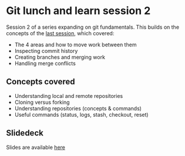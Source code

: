 # Git lunch and learn session 2

Session 2 of a series expanding on git fundamentals. This builds on the concepts of the [last session](https://raw.githubusercontent.com/StuartCowley/git-lunch-and-learn), which covered:
- The 4 areas and how to move work between them
- Inspecting commit history
- Creating branches and merging work
- Handling merge conflicts

## Concepts covered
- Understanding local and remote repositories
- Cloning versus forking
- Understanding repositories (concepts & commands)
- Useful commands (status, logs, stash, checkout, reset)

## Slidedeck
Slides are available [here](https://docs.google.com/presentation/d/17_9vQWukoWAibNzeUQGVJvqU0DosjjWbQ3tKg6tQgSk/edit?pli=1#slide=id.g14311a7662b_0_132)